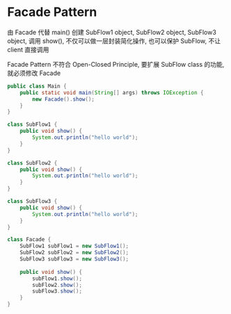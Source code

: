 # Facade Pattern

由 Facade 代替 main() 创建 SubFlow1 object, SubFlow2 object, SubFlow3 object, 调用 show(), 不仅可以做一层封装简化操作, 也可以保护 SubFlow, 不让 client 直接调用

Facade Pattern 不符合 Open-Closed Principle, 要扩展 SubFlow class 的功能, 就必须修改 Facade

```java
public class Main {
    public static void main(String[] args) throws IOException {
        new Facade().show();
    }
}

class SubFlow1 {
    public void show() {
        System.out.println("hello world");
    }
}

class SubFlow2 {
    public void show() {
        System.out.println("hello world");
    }
}

class SubFlow3 {
    public void show() {
        System.out.println("hello world");
    }
}

class Facade {
    SubFlow1 subFlow1 = new SubFlow1();
    SubFlow2 subFlow2 = new SubFlow2();
    SubFlow3 subFlow3 = new SubFlow3();
    
    public void show() {
        subFlow1.show();
        subFlow2.show();
        subFlow3.show();
    }
}
```

